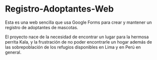 # Registro-Adoptantes-Web
 Esta es una web sencilla que usa Google Forms para crear y mantener un registro de adoptantes de mascotas.

 El proyecto nace de la necesidad de encontrar un lugar para la hermosa perrita Kala, y la frustración de no poder encontrarle un hogar además de las sobrepoblación de los refugios disponibles en Lima y en Perú en general.